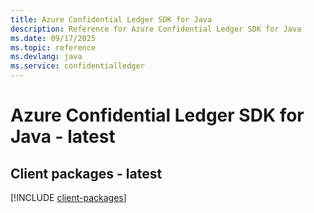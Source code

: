 ```yaml
---
title: Azure Confidential Ledger SDK for Java
description: Reference for Azure Confidential Ledger SDK for Java
ms.date: 09/17/2025
ms.topic: reference
ms.devlang: java
ms.service: confidentialledger
---
```

# Azure Confidential Ledger SDK for Java - latest

## Client packages - latest
[!INCLUDE [client-packages](confidential-ledger-client-index.md)]
